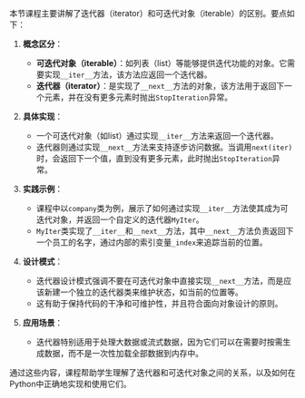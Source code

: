 本节课程主要讲解了迭代器（iterator）和可迭代对象（iterable）的区别。要点如下：

1. **概念区分**：
   - **可迭代对象（iterable）**：如列表（list）等能够提供迭代功能的对象。它需要实现`__iter__`方法，该方法应返回一个迭代器。
   - **迭代器（iterator）**：是实现了`__next__`方法的对象，该方法用于返回下一个元素，并在没有更多元素时抛出`StopIteration`异常。

2. **具体实现**：
   - 一个可迭代对象（如list）通过实现`__iter__`方法来返回一个迭代器。
   - 迭代器则通过实现`__next__`方法来支持逐步访问数据。当调用`next(iter)`时，会返回下一个值，直到没有更多元素，此时抛出`StopIteration`异常。

3. **实践示例**：
   - 课程中以`company`类为例，展示了如何通过实现`__iter__`方法使其成为可迭代对象，并返回一个自定义的迭代器`MyIter`。
   - `MyIter`类实现了`__iter__`和`__next__`方法，其中`__next__`方法负责返回下一个员工的名字，通过内部的索引变量`_index`来追踪当前的位置。

4. **设计模式**：
   - 迭代器设计模式强调不要在可迭代对象中直接实现`__next__`方法，而是应该新建一个独立的迭代器类来维护状态，如当前的位置等。
   - 这有助于保持代码的干净和可维护性，并且符合面向对象设计的原则。

5. **应用场景**：
   - 迭代器特别适用于处理大数据或流式数据，因为它们可以在需要时按需生成数据，而不是一次性加载全部数据到内存中。

通过这些内容，课程帮助学生理解了迭代器和可迭代对象之间的关系，以及如何在Python中正确地实现和使用它们。